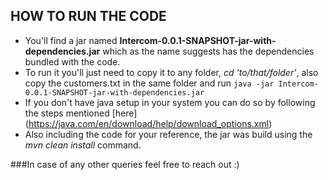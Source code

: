 ## HOW TO RUN THE CODE
>
* You'll find a jar named **Intercom-0.0.1-SNAPSHOT-jar-with-dependencies.jar** which as the name suggests has the dependencies bundled with the code.
* To run it you'll just need to copy it to any folder, *cd 'to/that/folder'*, also copy the customers.txt in the same folder and run `java -jar Intercom-0.0.1-SNAPSHOT-jar-with-dependencies.jar`
* If you don't have java setup in your system you can do so by following the steps mentioned [here] (https://java.com/en/download/help/download_options.xml)
* Also including the code for your reference, the jar was build using the *mvn clean install* command.

###In case of any other queries feel free to reach out :)